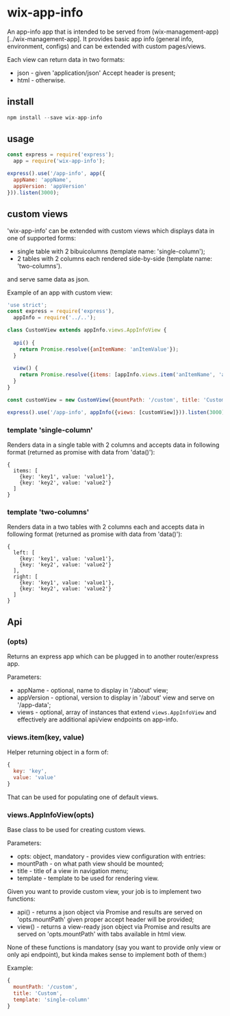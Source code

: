 # wix-app-info

An app-info app that is intended to be served from (wix-management-app)[../wix-management-app]. It provides basic app info (general info, environment, configs) and can be extended with custom pages/views.

Each view can return data in two formats:
 - json - given 'application/json' Accept header is present;
 - html - otherwise.

## install

```js
npm install --save wix-app-info
```

## usage

```js
const express = require('express'); 
  app = require('wix-app-info');

express().use('/app-info', app({
  appName: 'appName',
  appVersion: 'appVersion'
})).listen(3000);
```

## custom views

'wix-app-info' can be extended with custom views which displays data in one of supported forms:
 - single table with 2 bibuicolumns (template name: 'single-column');
 - 2 tables with 2 columns each rendered side-by-side  (template name: 'two-columns').

and serve same data as json.

Example of an app with custom view:
 
```js
'use strict';
const express = require('express'),
  appInfo = require('../..');

class CustomView extends appInfo.views.AppInfoView {
  
  api() {
    return Promise.resolve({anItemName: 'anItemValue'});
  }
  
  view() {
    return Promise.resolve({items: [appInfo.views.item('anItemName', 'anItemValue')]});
  }
}

const customView = new CustomView({mountPath: '/custom', title: 'Custom', template: 'single-column'});

express().use('/app-info', appInfo({views: [customView]})).listen(3000);
```

### template 'single-column'

Renders data in a single table with 2 columns and accepts data in following format (returned as promise with data from 'data()'):

```
{
  items: [
    {key: 'key1', value: 'value1'},
    {key: 'key2', value: 'value2'}
  ]
}
```

### template 'two-columns'

Renders data in a two tables with 2 columns each and accepts data in following format (returned as promise with data from 'data()'):

```
{
  left: [
    {key: 'key1', value: 'value1'},
    {key: 'key2', value: 'value2'}
  ],
  right: [
    {key: 'key1', value: 'value1'},
    {key: 'key2', value: 'value2'}
  ]
}
```

## Api

### (opts)
Returns an express app which can be plugged in to another router/express app.

Parameters:
 - appName - optional, name to display in '/about' view;
 - appVersion - optional, version to display in '/about' view and serve on '/app-data';
 - views - optional, array of instances that extend `views.AppInfoView` and effectively are additional api/view endpoints on app-info.

### views.item(key, value)
Helper returning object in a form of:

```js
{
  key: 'key',
  value: 'value'  
}
```

That can be used for populating one of default views.

### views.AppInfoView(opts)
Base class to be used for creating custom views.

Parameters:
 - opts: object, mandatory - provides view configuration with entries:
  - mountPath - on what path view should be mounted;
  - title - title of a view in navigation menu;
  - template - template to be used for rendering view.

Given you want to provide custom view, your job is to implement two functions: 
 - api() - returns a json object via Promise and results are served on 'opts.mountPath' given proper accept header will be provided;
 - view() - returns a view-ready json object via Promise and results are served on 'opts.mountPath' with tabs available in html view.

None of these functions is mandatory (say you want to provide only view or only api endpoint), but kinda makes sense to implement both of them:)

Example:

```js
{
  mountPath: '/custom',
  title: 'Custom',
  template: 'single-column'
}
```
